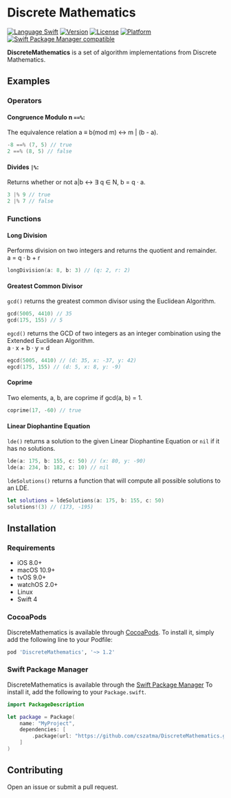 # Discrete Mathematics

[![Language Swift](https://img.shields.io/badge/Language-Swift%204.0-orange.svg?style=flat)](https://swift.org)
[![Version](https://img.shields.io/cocoapods/v/DiscreteMathematics.svg?style=flat)](http://cocoapods.org/pods/DiscreteMathematics)
[![License](https://img.shields.io/cocoapods/l/DiscreteMathematics.svg?style=flat)](http://cocoapods.org/pods/DiscreteMathematics)
[![Platform](https://img.shields.io/cocoapods/p/DiscreteMathematics.svg?style=flat)](http://cocoapods.org/pods/DiscreteMathematics)
[![Swift Package Manager compatible](https://img.shields.io/badge/Swift%20Package%20Manager-compatible-brightgreen.svg)](https://github.com/apple/swift-package-manager)

**DiscreteMathematics** is a set of algorithm implementations from Discrete Mathematics.

## Examples

### Operators
#### Congruence Modulo n `==%`:
The equivalence relation a ≡ b(mod m) ↔ m | (b - a).
```swift
-8 ==% (7, 5) // true
2 ==% (8, 5) // false
```

#### Divides `|%`:
Returns whether or not a|b ↔ ∃ q ∈ N, b = q · a.
```swift
3 |% 9 // true
2 |% 7 // false
```

### Functions
#### Long Division 
Performs division on two integers and returns the quotient and remainder.
<br>
a = q · b + r
```swift
longDivision(a: 8, b: 3) // (q: 2, r: 2)
```

#### Greatest Common Divisor
`gcd()` returns the greatest common divisor using the Euclidean Algorithm.
```swift
gcd(5005, 4410) // 35
gcd(175, 155) // 5
```

`egcd()` returns the GCD of two integers as an integer combination using the Extended Euclidean Algorithm.
<br>
 a · x + b · y = d
 ```swift
egcd(5005, 4410) // (d: 35, x: -37, y: 42)
egcd(175, 155) // (d: 5, x: 8, y: -9)
```

#### Coprime
Two elements, a, b, are coprime if gcd(a, b) = 1.
```swift
coprime(17, -60) // true
```

#### Linear Diophantine Equation
`lde()` returns a solution to the given Linear Diophantine Equation or `nil` if it has no solutions.
```swift
lde(a: 175, b: 155, c: 50) // (x: 80, y: -90)
lde(a: 234, b: 182, c: 10) // nil
```

`ldeSolutions()` returns a function that will compute all possible solutions to an LDE.
```swift
let solutions = ldeSolutions(a: 175, b: 155, c: 50)
solutions!(3) // (173, -195)
```

## Installation

### Requirements
* iOS 8.0+
* macOS 10.9+
* tvOS 9.0+
* watchOS  2.0+
* Linux
* Swift 4

### CocoaPods

DiscreteMathematics is available through [CocoaPods](http://cocoapods.org). To install
it, simply add the following line to your Podfile:

```ruby
pod 'DiscreteMathematics', '~> 1.2'
```

### Swift Package Manager

DiscreteMathematics is available through the [Swift Package Manager](https://swift.org/package-manager/)
To install it, add the following to your `Package.swift`.

```swift
import PackageDescription

let package = Package(
    name: "MyProject",
    dependencies: [
        .package(url: "https://github.com/cszatma/DiscreteMathematics.git", from: "1.2.0")
    ]
)
```

## Contributing
Open an issue or submit a pull request.
